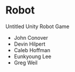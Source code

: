 Robot
=====
Untitled Unity Robot Game

- John Conover
- Devin Hilpert
- Caleb Hoffman
- Eunkyoung Lee
- Greg Weil
